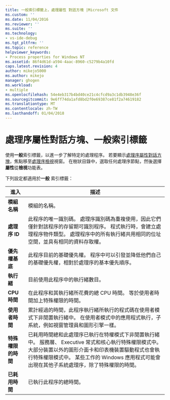 ```yaml
---
title: 一般索引標籤上，處理屬性 對話方塊 |Microsoft 文件
ms.custom: ''
ms.date: 11/04/2016
ms.reviewer: ''
ms.suite: ''
ms.technology:
- vs-ide-debug
ms.tgt_pltfrm: ''
ms.topic: reference
helpviewer_keywords:
- Process properties for Windows NT
ms.assetid: 86f4d61d-a594-4aac-8960-c5279b4a10fd
caps.latest.revision: 4
author: mikejo5000
ms.author: mikejo
manager: ghogen
ms.workload:
- multiple
ms.openlocfilehash: 54e4eb317b4bd40ce21c4cfcd9a3c1db3948e36f
ms.sourcegitcommit: 9e6ff74da1afd8bd2f0e69387ce81f2a74619182
ms.translationtype: MT
ms.contentlocale: zh-TW
ms.lasthandoff: 01/04/2018
---
```

# <a name="general-tab-process-properties-dialog-box"></a>處理序屬性對話方塊、一般索引標籤
使用**一般**索引標籤，以進一步了解特定的處理程序。 若要顯示[處理序屬性對話方塊](../debugger/process-properties-dialog-box.md)，焦點移至[處理序檢視](../debugger/processes-view.md)視窗。 在樹狀目錄中，選取任何處理序節點，然後選擇 **屬性**從**檢視**功能表。  
  
 下列設定都適用於**一般** 索引標籤：  
  
|進入|描述|  
|-----------|-----------------|  
|**模組名稱**|模組的名稱。|  
|**處理序 ID**|此程序的唯一識別碼。 處理序識別碼為重複使用，因此它們僅針對該程序的存留期可識別程序。 程式執行時，會建立處理程序物件類型。 處理程序中的所有執行緒共用相同的位址空間，並具有相同的資料存取權。|  
|**優先權基底**|此程序目前的基礎優先權。 程序中可以引發並降低他們自己的基礎優先權，相對於處理序的基本優先順序。|  
|**執行緒**|目前使用此程序中的執行緒數目。|  
|**CPU 時間**|在此程序和其執行緒所花費的總 CPU 時間。 等於使用者時間加上特殊權限的時間。|  
|**使用者時間**|累計經過的時間，此程序執行緒所執行的程式碼在使用者模式下非閒置執行緒中。 在使用者模式中的應用程式執行，子系統，例如視窗管理員和圖形引擎一樣。|  
|**特殊權限的時間**|已耗用時間總和此處理序已執行在特權模式下非閒置執行緒中。 服務層、 Executive 常式和核心執行特殊權限模式中。 大部分裝置以外的圖形介面卡和印表機裝置驅動程式也會執行特殊權限模式中。 某些工作的 Windows 應用程式可能會出現在其他子系統處理序，除了特殊權限的時間。|  
|**已耗用時間**|已執行此程序的總時間。|